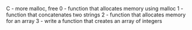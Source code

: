 C - more malloc, free
0 - function that allocates memory using malloc
1 - function that concatenates two strings
2 - function that allocates memory for an array
3 - write a function that creates an array of integers
